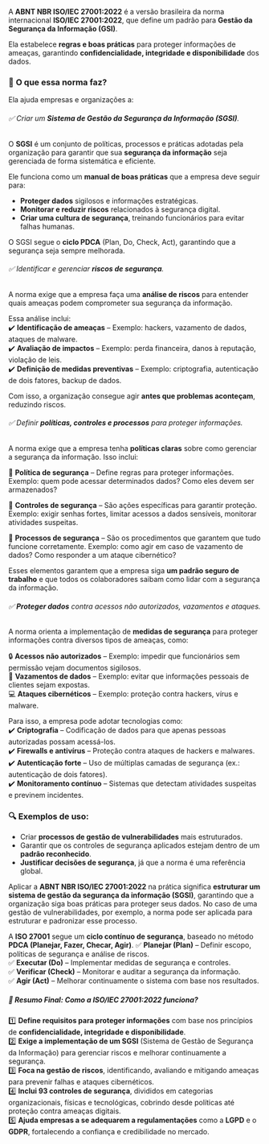 


A **ABNT NBR ISO/IEC 27001:2022** é a versão brasileira da norma internacional **ISO/IEC 27001:2022**, que define um padrão para **Gestão da Segurança da Informação (GSI)**.

Ela estabelece **regras e boas práticas** para proteger informações de ameaças, garantindo **confidencialidade, integridade e disponibilidade** dos dados.

### 📌 **O que essa norma faz?**
Ela ajuda empresas e organizações a:  
###### ✅ Criar um **Sistema de Gestão da Segurança da Informação (SGSI)**.
O **SGSI** é um conjunto de políticas, processos e práticas adotadas pela organização para garantir que sua **segurança da informação** seja gerenciada de forma sistemática e eficiente.

Ele funciona como um **manual de boas práticas** que a empresa deve seguir para:

- **Proteger dados** sigilosos e informações estratégicas.
- **Monitorar e reduzir riscos** relacionados à segurança digital.
- **Criar uma cultura de segurança**, treinando funcionários para evitar falhas humanas.

O SGSI segue o **ciclo PDCA** (Plan, Do, Check, Act), garantindo que a segurança seja sempre melhorada.
###### ✅ Identificar e gerenciar **riscos de segurança**.  
A norma exige que a empresa faça uma **análise de riscos** para entender quais ameaças podem comprometer sua segurança da informação.

Essa análise inclui:  
✔️ **Identificação de ameaças** – Exemplo: hackers, vazamento de dados, ataques de malware.  
✔️ **Avaliação de impactos** – Exemplo: perda financeira, danos à reputação, violação de leis.  
✔️ **Definição de medidas preventivas** – Exemplo: criptografia, autenticação de dois fatores, backup de dados.

Com isso, a organização consegue agir **antes que problemas aconteçam**, reduzindo riscos.
###### ✅ Definir **políticas, controles e processos** para proteger informações.  
A norma exige que a empresa tenha **políticas claras** sobre como gerenciar a segurança da informação. Isso inclui:

📌 **Política de segurança** – Define regras para proteger informações. Exemplo: quem pode acessar determinados dados? Como eles devem ser armazenados?

📌 **Controles de segurança** – São ações específicas para garantir proteção. Exemplo: exigir senhas fortes, limitar acessos a dados sensíveis, monitorar atividades suspeitas.

📌 **Processos de segurança** – São os procedimentos que garantem que tudo funcione corretamente. Exemplo: como agir em caso de vazamento de dados? Como responder a um ataque cibernético?

Esses elementos garantem que a empresa siga **um padrão seguro de trabalho** e que todos os colaboradores saibam como lidar com a segurança da informação.
###### ✅ **Proteger dados** contra acessos não autorizados, vazamentos e ataques.
A norma orienta a implementação de **medidas de segurança** para proteger informações contra diversos tipos de ameaças, como:

🔒 **Acessos não autorizados** – Exemplo: impedir que funcionários sem permissão vejam documentos sigilosos.  
📂 **Vazamentos de dados** – Exemplo: evitar que informações pessoais de clientes sejam expostas.  
💻 **Ataques cibernéticos** – Exemplo: proteção contra hackers, vírus e malware.

Para isso, a empresa pode adotar tecnologias como:  
✔️ **Criptografia** – Codificação de dados para que apenas pessoas autorizadas possam acessá-los.  
✔️ **Firewalls e antivírus** – Proteção contra ataques de hackers e malwares.  
✔️ **Autenticação forte** – Uso de múltiplas camadas de segurança (ex.: autenticação de dois fatores).  
✔️ **Monitoramento contínuo** – Sistemas que detectam atividades suspeitas e previnem incidentes.

### 🔍 Exemplos de uso:
- Criar **processos de gestão de vulnerabilidades** mais estruturados.
- Garantir que os controles de segurança aplicados estejam dentro de um **padrão reconhecido**.
- **Justificar decisões de segurança**, já que a norma é uma referência global.

Aplicar a **ABNT NBR ISO/IEC 27001:2022** na prática significa **estruturar um sistema de gestão da segurança da informação (SGSI)**, garantindo que a organização siga boas práticas para proteger seus dados. No caso de uma gestão de vulnerabilidades, por exemplo, a norma pode ser aplicada para estruturar e padronizar esse processo.

A **ISO 27001** segue um **ciclo contínuo de segurança**, baseado no método **PDCA (Planejar, Fazer, Checar, Agir)**.
✅ **Planejar (Plan)** – Definir escopo, políticas de segurança e análise de riscos.  
✅ **Executar (Do)** – Implementar medidas de segurança e controles.  
✅ **Verificar (Check)** – Monitorar e auditar a segurança da informação.  
✅ **Agir (Act)** – Melhorar continuamente o sistema com base nos resultados.

##### 🎯 Resumo Final: Como a ISO/IEC 27001:2022 funciona?
1️⃣ **Define requisitos para proteger informações** com base nos princípios de **confidencialidade, integridade e disponibilidade**.  
2️⃣ **Exige a implementação de um SGSI** (Sistema de Gestão de Segurança da Informação) para gerenciar riscos e melhorar continuamente a segurança.  
3️⃣ **Foca na gestão de riscos**, identificando, avaliando e mitigando ameaças para prevenir falhas e ataques cibernéticos.  
4️⃣ **Inclui 93 controles de segurança**, divididos em categorias organizacionais, físicas e tecnológicas, cobrindo desde políticas até proteção contra ameaças digitais.  
5️⃣ **Ajuda empresas a se adequarem a regulamentações** como a **LGPD** e o **GDPR**, fortalecendo a confiança e credibilidade no mercado.